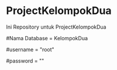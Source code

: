 # ProjectKelompokDua
Ini Repository untuk ProjectKelompokDua

#Nama Database = KelompokDua

#username = "root"

#password = ""

